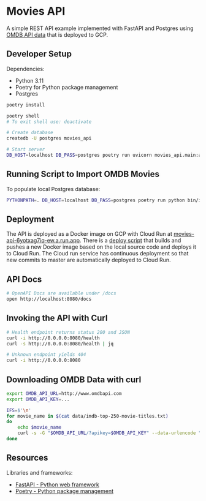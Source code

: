# Movies API

A simple REST API example implemented with FastAPI and Postgres using [OMDB API data](https://www.omdbapi.com/)
that is deployed to GCP.

## Developer Setup

Dependencies:

* Python 3.11
* Poetry for Python package management
* Postgres

```sh
poetry install

poetry shell
# To exit shell use: deactivate

# Create database
createdb -U postgres movies_api

# Start server
DB_HOST=localhost DB_PASS=postgres poetry run uvicorn movies_api.main:app --host 0.0.0.0 --port 8080
```

## Running Script to Import OMDB Movies

To populate local Postgres database:

```sh
PYTHONPATH=. DB_HOST=localhost DB_PASS=postgres poetry run python bin/import-omdb-movies
```

## Deployment

The API is deployed as a Docker image on GCP with Cloud Run at [movies-api-6yotxag7iq-ew.a.run.app](https://movies-api-6yotxag7iq-ew.a.run.app/docs). There is a [deploy script](bin/deploy) that builds and pushes a new
Docker image based on the local source code and deploys it to Cloud Run. The Cloud run service has continuous
deployment so that new commits to master are automatically deployed to Cloud Run.

## API Docs

```sh
# OpenAPI Docs are available under /docs
open http://localhost:8080/docs
```

## Invoking the API with Curl

```sh
# Health endpoint returns status 200 and JSON
curl -i http://0.0.0.0:8080/health  
curl -s http://0.0.0.0:8080/health | jq

# Unknown endpoint yields 404
curl -i http://0.0.0.0:8080
```

## Downloading OMDB Data with curl

```sh
export OMDB_API_URL=http://www.omdbapi.com
export OMDB_API_KEY=...

IFS=$'\n'
for movie_name in $(cat data/imdb-top-250-movie-titles.txt)
do
    echo $movie_name
    curl -s -G "$OMDB_API_URL/?apikey=$OMDB_API_KEY" --data-urlencode "t=$movie_name" | jq
done
```

## Resources

Libraries and frameworks:

* [FastAPI - Python web framework](https://fastapi.tiangolo.com/)
* [Poetry - Python package management](https://python-poetry.org/)
